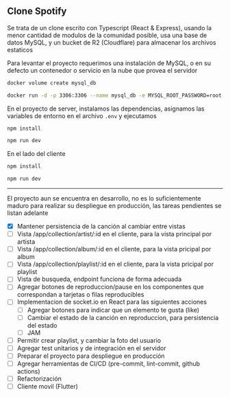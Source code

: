 ## Clone Spotify

Se trata de un clone escrito con Typescript (React & Express), usando la menor cantidad de modulos de la comunidad posible, usa una base de datos MySQL, y un bucket de R2 (Cloudflare) para almacenar los archivos estaticos

Para levantar el proyecto requerimos una instalación de MySQL, o en su defecto un contenedor o servicio en la nube que provea el servidor

```sh
docker volume create mysql_db

docker run -d -p 3306:3306 --name mysql_db -e MYSQL_ROOT_PASSWORD=root --mount src=mysql_db,dst=/var/lib/mysql mysql
```

En el proyecto de server, instalamos las dependencias, asignamos las variables de entorno en el archivo `.env` y ejecutamos

```sh
npm install

npm run dev
```


En el lado del cliente

```sh
npm install

npm run dev
```

---

El proyecto aun se encuentra en desarrollo, no es lo suficientemente maduro para realizar su despliegue en producción, las tareas pendientes se listan adelante

- [x] Mantener persistencia de la canción al cambiar entre vistas
- [ ] Vista /app/collection/artist/:id en el cliente, para la vista principal por artista
- [ ] Vista /app/collection/album/:id en el cliente, para la vista pricipal por album
- [ ] Vista /app/collection/playlist/:id en el cliente, para la vista pricipal por playlist
- [ ] Vista de busqueda, endpoint funciona de forma adecuada
- [ ] Agregar botones de reproduccion/pause en los componentes que correspondan a tarjetas o filas reproducibles
- [ ] Implementacion de socket.io en React para las siguientes acciones
  - [ ] Agregar botones para indicar que un elemento te gusta (like)
  - [ ] Cambiar el estado de la canción en reproduccion, para persistencia del estado
  - [ ] JAM
- [ ] Permitir crear playlist, y cambiar la foto del usuario
- [ ] Agregar test unitarios y de integración en el servidor
- [ ] Preparar el proyecto para despliegue en producción
- [ ] Agregar herramientas de CI/CD (pre-commit, lint-commit, github actions)
- [ ] Refactorización
- [ ] Cliente movil (Flutter)
